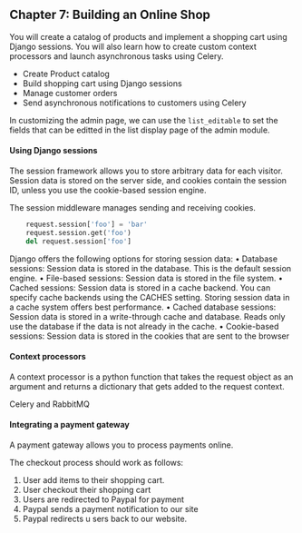 
## Chapter 7: Building an Online Shop

You will create a catalog of products and implement a shopping cart using Django sessions. You will also learn how to create custom context processors and launch asynchronous tasks using Celery.

- Create Product catalog
- Build shopping cart using Django sessions
- Manage customer orders
- Send asynchronous notifications to customers using Celery


In customizing the admin page, we can use the `list_editable` to set the fields that can be editted in the list display page of the admin module.


#### Using Django sessions

The session framework allows you to store arbitrary data for each visitor. Session data is stored on the server side, and cookies contain the session ID, unless you use the cookie-based session engine.

The session middleware manages sending and receiving cookies.

```python
	request.session['foo'] = 'bar'
	request.session.get('foo')
	del request.session['foo']
```

Django offers the following options for storing session data:
	•	 Database sessions: Session data is stored in the database. This is the default session engine.
	•	 File-based sessions: Session data is stored in the file system.
	•	 Cached sessions: Session data is stored in a cache backend. You can specify cache backends using the CACHES setting. Storing session data in a cache system offers best performance.
	•	 Cached database sessions: Session data is stored in a write-through cache and database. Reads only use the database if the data is not already in the cache.
	•	 Cookie-based sessions: Session data is stored in the cookies that are sent to the browser


#### Context processors

A context processor is a python function that takes the request object as an argument and returns a dictionary that gets added to the request context.


Celery and RabbitMQ

#### Integrating a payment gateway

A payment gateway allows you to process payments online. 

The checkout process should work as follows:
1. User add items to their shopping cart.
2. User checkout their shopping cart
3. Users are redirected to Paypal for payment
4. Paypal sends a payment notification to our site
5. Paypal redirects u sers back to our website.



